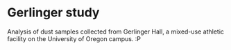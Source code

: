 # Gerlinger study
Analysis of dust samples collected from Gerlinger Hall, a mixed-use athletic facility on the University of Oregon campus.
:P
